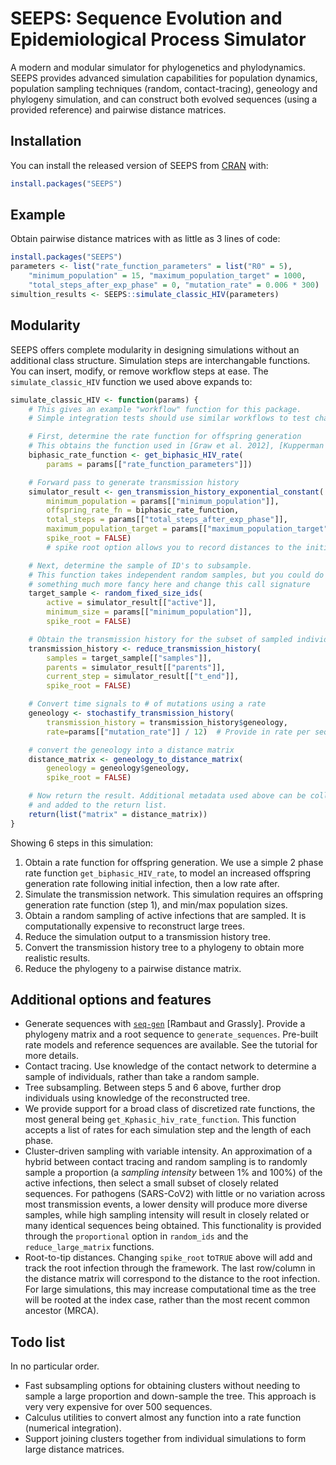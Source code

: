 
<!-- README.md is generated from README.Rmd. Please edit that file -->

# SEEPS: Sequence Evolution and Epidemiological Process Simulator

<!-- badges: start -->
<!-- badges: end -->

A modern and modular simulator for phylogenetics and phylodynamics.
SEEPS provides advanced simulation capabilities for population dynamics,
population sampling techniques (random, contact-tracing), geneology and
phylogeny simulation, and can construct both evolved sequences (using a
provided reference) and pairwise distance matrices.

<!-- One short paragraph about simulation -->

## Installation

You can install the released version of SEEPS from
[CRAN](https://CRAN.R-project.org) with:

``` r
install.packages("SEEPS")
```

## Example

Obtain pairwise distance matrices with as little as 3 lines of code:

``` r
install.packages("SEEPS")
parameters <- list("rate_function_parameters" = list("R0" = 5),
    "minimum_population" = 15, "maximum_population_target" = 1000,
    "total_steps_after_exp_phase" = 0, "mutation_rate" = 0.006 * 300)
simultion_results <- SEEPS::simulate_classic_HIV(parameters)
```

## Modularity

SEEPS offers complete modularity in designing simulations without an
additional class structure. Simulation steps are interchangable
functions. You can insert, modify, or remove workflow steps at ease. The
`simulate_classic_HIV` function we used above expands to:

``` r
simulate_classic_HIV <- function(params) {
    # This gives an example "workflow" function for this package.
    # Simple integration tests should use similar workflows to test changes.

    # First, determine the rate function for offspring generation
    # This obtains the function used in [Graw et al. 2012], [Kupperman et al. 2022]
    biphasic_rate_function <- get_biphasic_HIV_rate(
        params = params[["rate_function_parameters"]])

    # Forward pass to generate transmission history
    simulator_result <- gen_transmission_history_exponential_constant(
        minimum_population = params[["minimum_population"]],
        offspring_rate_fn = biphasic_rate_function,
        total_steps = params[["total_steps_after_exp_phase"]],
        maximum_population_target = params[["maximum_population_target"]],
        spike_root = FALSE)
        # spike root option allows you to record distances to the initial infection

    # Next, determine the sample of ID's to subsample.
    # This function takes independent random samples, but you could do
    # something much more fancy here and change this call signature
    target_sample <- random_fixed_size_ids(
        active = simulator_result[["active"]],
        minimum_size = params[["minimum_population"]],
        spike_root = FALSE)

    # Obtain the transmission history for the subset of sampled individuals
    transmission_history <- reduce_transmission_history(
        samples = target_sample[["samples"]],
        parents = simulator_result[["parents"]],
        current_step = simulator_result[["t_end"]],
        spike_root = FALSE)

    # Convert time signals to # of mutations using a rate
    geneology <- stochastify_transmission_history(
        transmission_history = transmission_history$geneology,
        rate=params[["mutation_rate"]] / 12)  # Provide in rate per sequence per year

    # convert the geneology into a distance matrix
    distance_matrix <- geneology_to_distance_matrix(
        geneology = geneology$geneology,
        spike_root = FALSE)

    # Now return the result. Additional metadata used above can be collected
    # and added to the return list.
    return(list("matrix" = distance_matrix))
}
```

Showing 6 steps in this simulation:

1.  Obtain a rate function for offspring generation. We use a simple 2
    phase rate function `get_biphasic_HIV_rate`, to model an increased
    offspring generation rate following initial infection, then a low
    rate after.
2.  Simulate the transmission network. This simulation requires an
    offspring generation rate function (step 1), and min/max population
    sizes.
3.  Obtain a random sampling of active infections that are sampled. It
    is computationally expensive to reconstruct large trees.
4.  Reduce the simulation output to a transmission history tree.
5.  Convert the transmission history tree to a phylogeny to obtain more
    realistic results.
6.  Reduce the phylogeny to a pairwise distance matrix.

## Additional options and features

-   Generate sequences with
    [`seq-gen`](http://tree.bio.ed.ac.uk/software/seqgen/) \[Rambaut and
    Grassly\]. Provide a phylogeny matrix and a root sequence to
    `generate_sequences`. Pre-built rate models and reference sequences
    are available. See the tutorial for more details.
    <!-- todo: write this tutorial -->
-   Contact tracing. Use knowledge of the contact network to determine a
    sample of individuals, rather than take a random sample.
-   Tree subsampling. Between steps 5 and 6 above, further drop
    individuals using knowledge of the reconstructed tree.
-   We provide support for a broad class of discretized rate functions,
    the most general being `get_Kphasic_hiv_rate_function`. This
    function accepts a list of rates for each simulation step and the
    length of each phase. <!-- This needs an example -->
-   Cluster-driven sampling with variable intensity. An approximation of
    a hybrid between contact tracing and random sampling is to randomly
    sample a proportion (a *sampling intensity* between 1% and 100%) of
    the active infections, then select a small subset of closely related
    sequences. For pathogens (SARS-CoV2) with little or no variation
    across most transmission events, a lower density will produce more
    diverse samples, while high sampling intensity will result in
    closely related or many identical sequences being obtained. This
    functionality is provided through the `proportional` option in
    `random_ids` and the `reduce_large_matrix` functions.
-   Root-to-tip distances. Changing `spike_root` to`TRUE` above will add
    and track the root infection through the framework. The last
    row/column in the distance matrix will correspond to the distance to
    the root infection. For large simulations, this may increase
    computational time as the tree will be rooted at the index case,
    rather than the most recent common ancestor (MRCA).

## Todo list

In no particular order.

-   Fast subsampling options for obtaining clusters without needing to
    sample a large proportion and down-sample the tree. This approach is
    very very expensive for over 500 sequences.
-   Calculus utilities to convert almost any function into a rate
    function (numerical integration).
-   Support joining clusters together from individual simulations to
    form large distance matrices.
